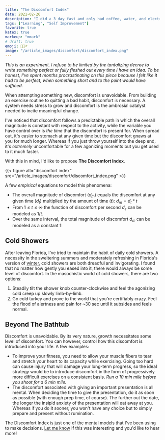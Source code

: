 ```yaml
---
title: "The Discomfort Index"
date: 2021-02-26
description: "I did a 3 day fast and only had coffee, water, and electrolytes. Here is a ‘trip report' of my fasting experience, backed by science."
tags: ["Learning", "Self Improvement"]
favorite: true
katex: true
markeup: "mmark"
# draft: true
emoji: 🏃🏽‍♂️
image: "/article_images/discomfort/discomfort_index.png"
---
```


*This is an experiment. I refuse to be limited by the tantalizing decree to write something perfect or fully fleshed out every time I have an idea. To be honest, I've spent months procrastinating on this piece because I felt like it had to be perfect, when something short and to the point would have sufficed.*

When attempting something new, discomfort is unavoidable. From building an exercise routine to quitting a bad habit, discomfort is necessary. A system needs stress to grow and discomfort is the ambrosial catalyst needed to incite meaningful change.

I've noticed that discomfort follows a predictable path in which the overall magnitude is constant with respect to the activity, while the variable you have control over is *the time* that the discomfort is present for. When spread out, it's easier to stomach at any given time but the discomfort gnaws at you for much longer. Whereas if you just throw yourself into the deep end, it's *extremely* uncomfortable for a few agonizing moments but you get used to it much faster.

With this in mind, I'd like to propose **The Discomfort Index**.

{{< figure alt="discomfort index" src="/article_images/discomfort/discomfort_index.png" >}}

A few *empirical* equations to model this phenomena:

- The overall magnitude of discomfort ($d_m$) equals the discomfort at any given time ($d_t$) multiplied by the amount of time ($t$): $d_m = d_t * t$
- From $1 ≤ t ≤ ∞$ the function of discomfort per second $d_s$ can be modeled as $1/t$.
- Over the same interval, the total magnitude of discomfort $d_m$ can be modeled as a constant $1$

## Cold Showers

After leaving Florida, I've tried to maintain the habit of daily cold showers. A necessity in the sweltering summers and moderately refreshing in Florida's version of [winter](https://twitter.com/nikhilthota/status/1337484492903227393), cold showers are both dreadful and invigorating. I found that no matter how gently you eased into it, there would always be some level of discomfort. In the masochistic world of cold showers, there are two options:

1. Steadily tilt the shower knob counter-clockwise and feel the agonizing cold creep up slowly limb-by-limb.
2. Go cold turkey and prove to the world that you're certifiably crazy. Feel the flood of alertness and pain for ~30 sec until it subsides and feels normal.

## Beyond The Bathtub

Discomfort is unavoidable. By its very nature, growth necessitates some level of discomfort. You can however, control how this discomfort is introduced into your life. A few examples:

- To improve your fitness, you need to allow your muscle fibers to tear and stretch your heart to its capacity while exercising. Going too hard can cause injury that will damage your long-term progress, so the ideal strategy would be to introduce discomfort in the form of progressively more difficult exercises on a consistent basis. *Run a 10 min mile before you shoot for a 6 min mile.*
- The discomfort associated with giving an important presentation is all mental. When deciding the time to give the presentation, do it as soon as possible (with enough prep time, of course). The further out the date, the longer the insipid anxiety of the presentation will eat away at you. Whereas if you do it sooner, you won't have any choice but to simply prepare and present without rumination.

The Discomfort Index is just one of the mental models that I've been using to make decisions. [Let me know](https://twitter.com/nikhilthota) if this was interesting and you'd like to hear more!